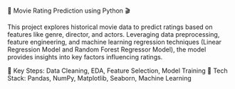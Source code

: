 📌 Movie Rating Prediction using Python 🎬

This project explores historical movie data to predict ratings based on features like genre, director, and actors. Leveraging data preprocessing, feature engineering, and machine learning regression techniques (Linear Regression Model and Random Forest Regressor Model), the model provides insights into key factors influencing ratings.

🔹 Key Steps: Data Cleaning, EDA, Feature Selection, Model Training
🔹 Tech Stack: Pandas, NumPy, Matplotlib, Seaborn, Machine Learning
